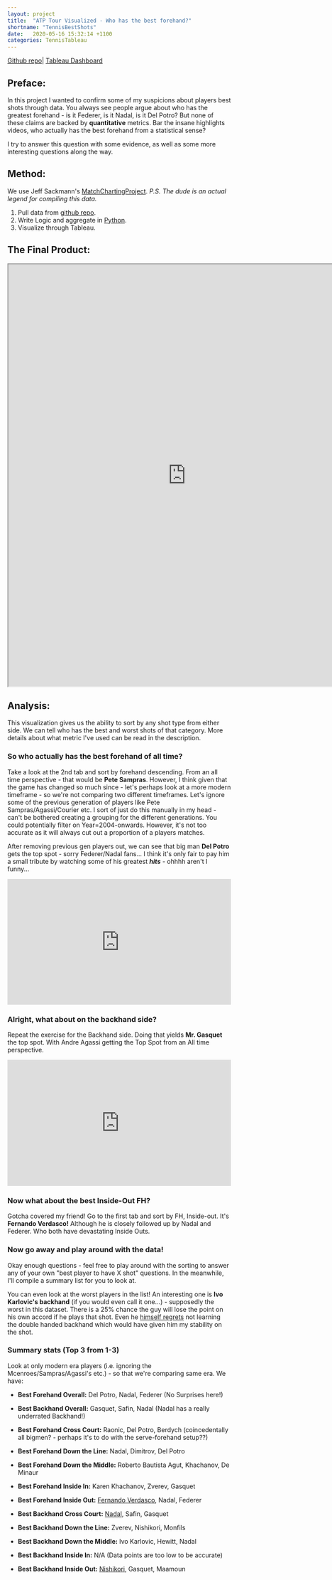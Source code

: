 ```yaml
---
layout: project
title:  "ATP Tour Visualized - Who has the best forehand?"
shortname: "TennisBestShots"
date:   2020-05-16 15:32:14 +1100
categories: TennisTableau
---
```

<link rel="canonical" href="{{ site.url }}{{ page.url | replace:'index.html',''}}">


[Github repo](https://github.com/wjia26/TennisAnalytics)|
[Tableau Dashboard](https://public.tableau.com/profile/william8331#!/vizhome/ATPTourWhohasthebestshots/ShotmakingAbilitybyShotType)

## Preface:
In this project I wanted to confirm some of my suspicions about players best shots through data. You always see people argue about who has the greatest forehand - is it Federer, is it Nadal, is it Del Potro? But none of these claims are backed by **quantitative** metrics. Bar the insane highlights videos, who actually has the best forehand from a statistical sense?

I try to answer this question with some evidence, as well as some more interesting questions along the way.


## Method:
We use Jeff Sackmann's [MatchChartingProject](https://github.com/JeffSackmann/tennis_MatchChartingProject). *P.S. The dude is an actual legend for compiling this data.*

1. Pull data from [github repo](https://github.com/JeffSackmann/tennis_atp).
2. Write Logic and aggregate in [Python](https://github.com/wjia26/TennisAnalytics). 
3. Visualize through Tableau.

## The Final Product:
<iframe src="https://public.tableau.com/views/ATPTourWhohasthebestshots/ShotmakingAbilitybyShotType?:showVizHome=no&:embed=true"
width="800" height="950"></iframe>

## Analysis:
This visualization gives us the ability to sort by any shot type from either side. We can tell who has the best and worst shots of that category. More details about what metric I've used can be read in the description.

### So who actually has the best forehand of all time?
Take a look at the 2nd tab and sort by forehand descending. From an all time perspective - that would be **Pete Sampras**. However, I think given that the game has changed so much since - let's perhaps look at a more modern timeframe - so we're not comparing two different timeframes. Let's ignore some of the previous generation of players like Pete Sampras/Agassi/Courier etc. I sort of just do this manually in my head - can't be bothered creating a grouping for the different generations. You could potentially filter on Year=2004-onwards. However, it's not too accurate as it will always cut out a proportion of a players matches. 

After removing previous gen players out, we can see that big man **Del Potro** gets the top spot - sorry Federer/Nadal fans... I think it's only fair to pay him a small tribute by watching some of his greatest ***hits*** - ohhhh aren't I funny...

<style>.embed-container { position: relative; padding-bottom: 56.25%; height: 0; overflow: hidden; max-width: 100%; } .embed-container iframe, .embed-container object, .embed-container embed { position: absolute; top: 0; left: 0; width: 100%; height: 100%; }</style><div class='embed-container'><iframe src='https://www.youtube.com/embed/ApiUw6YEqr8' frameborder='0' allowfullscreen></iframe></div>

### Alright, what about on the backhand side?
Repeat the exercise for the Backhand side. Doing that yields **Mr. Gasquet** the top spot. With Andre Agassi getting the Top Spot from an All time perspective.

<style>.embed-container { position: relative; padding-bottom: 56.25%; height: 0; overflow: hidden; max-width: 100%; } .embed-container iframe, .embed-container object, .embed-container embed { position: absolute; top: 0; left: 0; width: 100%; height: 100%; }</style><div class='embed-container'><iframe src='https://www.youtube.com/embed/RuDifmMuXm0' frameborder='0' allowfullscreen></iframe></div>

### Now what about the best Inside-Out FH?
Gotcha covered my friend! Go to the first tab and sort by FH, Inside-out. It's **Fernando Verdasco!** Although he is closely followed up by Nadal and Federer. Who both have devastating Inside Outs.

### Now go away and play around with the data!
Okay enough questions - feel free to play around with the sorting to answer any of your own "best player to have X shot" questions. In the meanwhile, I'll compile a summary list for you to look at. 

You can even look at the worst players in the list! An interesting one is **Ivo Karlovic's backhand** (if you would even call it one...) - supposedly the worst in this dataset. There is a 25% chance the guy will lose the point on his own accord if he plays that shot. Even he [himself regrets](https://www.atptour.com/en/news/ivo-karlovic-one-regret-wimbledon-2018) not learning the double handed backhand which would have given him my stability on the shot. 

### Summary stats (Top 3 from 1-3)
Look at only modern era players (i.e. ignoring the Mcenroes/Sampras/Agassi's etc.) - so that we're comparing same era. We have:
- **Best Forehand Overall:** Del Potro, Nadal, Federer (No Surprises here!)
- **Best Backhand Overall:** Gasquet, Safin, Nadal (Nadal has a really underrated Backhand!) 

- **Best Forehand Cross Court:** Raonic, Del Potro, Berdych (coincedentally all bigmen? - perhaps it's to do with the serve-forehand setup??)
- **Best Forehand Down the Line:** Nadal, Dimitrov, Del Potro
- **Best Forehand Down the Middle:** Roberto Bautista Agut, Khachanov, De Minaur
- **Best Forehand Inside In:** Karen Khachanov, Zverev, Gasquet
- **Best Forehand Inside Out:** [Fernando Verdasco](https://www.youtube.com/watch?v=JXj4HAYTD3M), Nadal, Federer

- **Best Backhand Cross Court:** [Nadal](https://www.youtube.com/watch?v=2ei3z32VqYQ), Safin, Gasquet
- **Best Backhand Down the Line:** Zverev, Nishikori, Monfils
- **Best Backhand Down the Middle:** Ivo Karlovic, Hewitt, Nadal
- **Best Backhand Inside In:** N/A (Data points are too low to be accurate)
- **Best Backhand Inside Out:** [Nishikori](https://www.youtube.com/watch?v=-cr2ncIWYAE&t=88s), Gasquet, Maamoun
